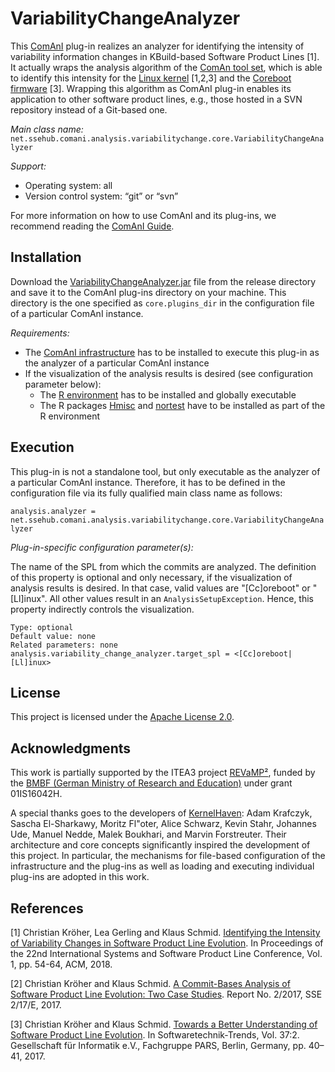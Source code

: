 # VariabilityChangeAnalyzer
This [ComAnI](https://github.com/CommitAnalysisInfrastructure/ComAnI) plug-in realizes an analyzer for identifying the intensity of variability information changes in KBuild-based Software Product Lines [1]. It actually wraps the analysis algorithm of the [ComAn tool set](https://github.com/SSE-LinuxAnalysis/ComAn), which is able to identify this intensity for the [Linux kernel](https://git.kernel.org/pub/scm/linux/kernel/git/torvalds/linux.git) [1,2,3] and the [Coreboot firmware](https://www.coreboot.org/downloads.html) [3]. Wrapping this algorithm as ComAnI plug-in enables its application to other software product lines, e.g., those hosted in a SVN repository instead of a Git-based one.

*Main class name:* `net.ssehub.comani.analysis.variabilitychange.core.VariabilityChangeAnalyzer`

*Support:*
- Operating system: all
- Version control system: “git” or “svn”

For more information on how to use ComAnI and its plug-ins, we recommend reading the [ComAnI Guide](https://github.com/CommitAnalysisInfrastructure/ComAnI/blob/master/guide/ComAnI_Guide.pdf).

## Installation
Download the [VariabilityChangeAnalyzer.jar](/release/VariabilityChangeAnalyzer.jar) file from the release directory and save it to the ComAnI plug-ins directory on your machine. This directory is the one specified as `core.plugins_dir` in the configuration file of a particular ComAnI instance.

*Requirements:*
- The [ComAnI infrastructure](https://github.com/CommitAnalysisInfrastructure/ComAnI) has to be installed to execute this plug-in as the analyzer of a particular ComAnI instance
- If the visualization of the analysis results is desired (see configuration parameter below):
  - The [R environment](https://www.r-project.org/) has to be installed and globally executable
  - The R packages [Hmisc](https://cran.r-project.org/web/packages/Hmisc/index.html) and [nortest](https://cran.r-project.org/web/packages/nortest/index.html) have to be installed as part of the R environment

## Execution
This plug-in is not a standalone tool, but only executable as the analyzer of a particular ComAnI instance. Therefore, it has to be defined in the configuration file via its fully qualified main class name as follows:

`analysis.analyzer = net.ssehub.comani.analysis.variabilitychange.core.VariabilityChangeAnalyzer`

*Plug-in-specific configuration parameter(s):*

The name of the SPL from which the commits are analyzed. The definition of this property is optional and only necessary, if the visualization of analysis results is desired. In that case, valid values are "[Cc]oreboot" or "[Ll]inux". All other values result in an `AnalysisSetupException`. Hence, this property indirectly controls the visualization.
```Properties
Type: optional
Default value: none
Related parameters: none
analysis.variability_change_analyzer.target_spl = <[Cc]oreboot|[Ll]inux>
```
## License
This project is licensed under the [Apache License 2.0](https://www.apache.org/licenses/LICENSE-2.0.html).

## Acknowledgments
This work is partially supported by the ITEA3 project [REVaMP²](http://www.revamp2-project.eu/), funded by the [BMBF (German Ministry of Research and Education)](https://www.bmbf.de/) under grant 01IS16042H.

A special thanks goes to the developers of [KernelHaven](https://github.com/KernelHaven/): Adam Krafczyk, Sascha El-Sharkawy, Moritz Fl\"oter, Alice Schwarz, Kevin Stahr, Johannes Ude, Manuel Nedde, Malek Boukhari, and Marvin Forstreuter. Their architecture and core concepts significantly inspired the development of this project. In particular, the mechanisms for file-based configuration of the infrastructure and the plug-ins as well as loading and executing individual plug-ins are adopted in this work.
## References
[1] Christian Kröher, Lea Gerling and Klaus Schmid. [Identifying the Intensity of Variability Changes in Software Product Line Evolution](https://sse.uni-hildesheim.de/forschung/publikationen/publikation-einzelansicht/?lsfid=11762&cHash=c331c5cf449cd662ce89c638ca2e5e69). In Proceedings of the 22nd International Systems and Software Product Line Conference, Vol. 1, pp. 54-64, ACM, 2018.

[2] Christian Kröher and Klaus Schmid. [A Commit-Bases Analysis of Software Product Line Evolution: Two Case Studies](https://sse.uni-hildesheim.de/en/research/projects/revamp2/spl-evolution/). Report No. 2/2017, SSE 2/17/E, 2017.

[3] Christian Kröher and Klaus Schmid. [Towards a Better Understanding of Software Product Line Evolution](https://dl.gi.de/handle/20.500.12116/4685). In Softwaretechnik-Trends, Vol. 37:2. Gesellschaft für Informatik e.V., Fachgruppe PARS, Berlin, Germany, pp. 40–41, 2017.
